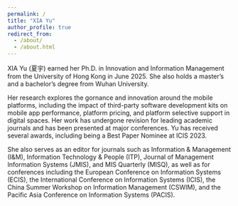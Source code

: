```yaml
---
permalink: /
title: "XIA Yu"
author_profile: true
redirect_from: 
  - /about/
  - /about.html
---
```





XIA Yu (夏宇) earned her Ph.D. in Innovation and Information Management from the University of Hong Kong in June 2025. She also holds a master’s and a bachelor’s degree from Wuhan University. 


Her research explores the gornance and innovation around the mobile platforms, including the impact of third-party software development kits on mobile app performance, platform pricing, and platform selective support in digital spaces. Her work has undergone revision for leading academic journals and has been presented at major conferences. Yu has received several awards, including being a Best Paper Nominee at ICIS 2023.


She also serves as an editor for journals such as Information & Management (I&M), Information Technology & People (ITP), Journal of Management Information Systems (JMIS), and MIS Quarterly (MISQ), as well as for conferences including the European Conference on Information Systems (ECIS), the International Conference on Information Systems (ICIS), the China Summer Workshop on Information Management (CSWIM), and the Pacific Asia Conference on Information Systems (PACIS).
